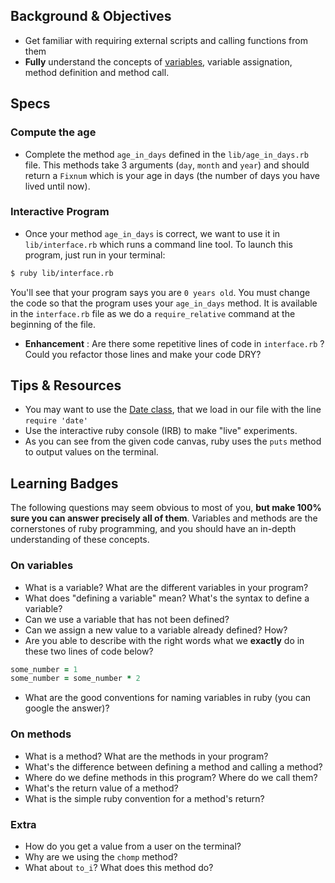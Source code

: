 ## Background & Objectives

- Get familiar with requiring external scripts and calling functions from them
- **Fully** understand the concepts of [variables](http://en.wikipedia.org/wiki/Program_variable), variable assignation, method definition and method call.

## Specs

### Compute the age
- Complete the method `age_in_days` defined in the `lib/age_in_days.rb` file. This methods take 3 arguments (`day`, `month` and `year`) and should return a `Fixnum` which is your age in days (the number of days you have lived until now).

### Interactive Program

- Once your method `age_in_days` is correct, we want to use it in `lib/interface.rb` which runs a command line tool. To launch this program, just run in your terminal:

```bash
$ ruby lib/interface.rb
```

You'll see that your program says you are `0 years old`. You must change the code so that the program uses your `age_in_days` method. It is available in the `interface.rb` file as we do a `require_relative` command at the beginning of the file.

- **Enhancement** : Are there some repetitive lines of code in `interface.rb` ? Could you refactor those lines and make your code DRY?

## Tips & Resources

- You may want to use the [Date class](http://www.ruby-doc.org/stdlib-2.1.1/libdoc/date/rdoc/Date.html), that we load in our file with the line `require 'date'`
- Use the interactive ruby console (IRB) to make "live" experiments.
- As you can see from the given code canvas, ruby uses the `puts` method to output values on the terminal.

## Learning Badges

The following questions may seem obvious to most of you, **but make 100% sure you can answer precisely all of them**. Variables and methods are the cornerstones of ruby programming, and you should have an in-depth understanding of these concepts.

### On variables

- What is a variable? What are the different variables in your program?
- What does "defining a variable" mean? What's the syntax to define a variable?
- Can we use a variable that has not been defined?
- Can we assign a new value to a variable already defined? How?
- Are you able to describe with the right words what we **exactly** do in these two lines of code below?

```ruby
some_number = 1
some_number = some_number * 2
```

- What are the good conventions for naming variables in ruby (you can google the answer)?

### On methods

- What is a method? What are the methods in your program?
- What's the difference between defining a method and calling a method?
- Where do we define methods in this program? Where do we call them?
- What's the return value of a method?
- What is the simple ruby convention for a method's return?

### Extra

- How do you get a value from a user on the terminal?
- Why are we using the `chomp` method?
- What about `to_i`? What does this method do?

